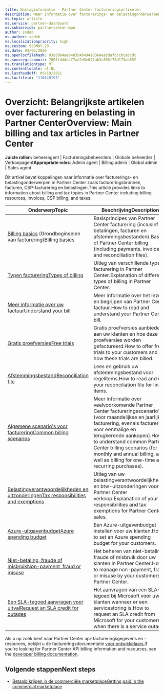 ```yaml
---
title: Naslaginformatie - Partner Center factureringsartikelen
description: Meer informatie over facturerings- en belastingonderwerpen in Partner Center. Informatie over factureringsbronnen, facturen, CSP-facturering en belastingen.
ms.topic: article
ms.service: partner-dashboard
ms.subservice: partnercenter-mpn
author: sodeb
ms.author: sodeb
ms.localizationpriority: high
ms.custom: SEOMAY.20
ms.date: 04/05/2020
ms.openlocfilehash: 03880b4ae9483b4b49410364eabdafdccbcabcdc
ms.sourcegitcommit: 7063fdddee77ad2d8e627ab3c806f76d173ab652
ms.translationtype: MT
ms.contentlocale: nl-NL
ms.lasthandoff: 05/19/2021
ms.locfileid: "110149193"
---
```

# <a name="overview-main-billing-and-tax-articles-in-partner-center"></a><span data-ttu-id="04186-104">Overzicht: Belangrijkste artikelen over facturering en belasting in Partner Center</span><span class="sxs-lookup"><span data-stu-id="04186-104">Overview: Main billing and tax articles in Partner Center</span></span>

<span data-ttu-id="04186-105">**Juiste rollen:** beheeragent | Factureringsbeheerders | Globale beheerder | Verkoopagent</span><span class="sxs-lookup"><span data-stu-id="04186-105">**Appropriate roles**: Admin agent | Billing admin | Global admin | Sales agent</span></span>

<span data-ttu-id="04186-106">Dit artikel bevat koppelingen naar informatie over facturerings- en belastingonderwerpen in Partner Center zoals factureringsbronnen, facturen, CSP-facturering en belastingen.</span><span class="sxs-lookup"><span data-stu-id="04186-106">This article provides links to information about billing and tax topics in Partner Center including billing resources, invoices, CSP billing, and taxes.</span></span>


| <span data-ttu-id="04186-107">Onderwerp</span><span class="sxs-lookup"><span data-stu-id="04186-107">Topic</span></span> | <span data-ttu-id="04186-108">Beschrijving</span><span class="sxs-lookup"><span data-stu-id="04186-108">Description</span></span> |
| ----- | ----------- |
| <span data-ttu-id="04186-109">[Billing basics](billing-basics.md) (Grondbeginselen van facturering)</span><span class="sxs-lookup"><span data-stu-id="04186-109">[Billing basics](billing-basics.md)</span></span> | <span data-ttu-id="04186-110">Basisprincipes van Partner Center facturering (inclusief betalingen, facturen en afstemmingsbestanden).</span><span class="sxs-lookup"><span data-stu-id="04186-110">Basics of Partner Center billing (including payments, invoices, and reconciliation files).</span></span> |
| [<span data-ttu-id="04186-111">Typen facturering</span><span class="sxs-lookup"><span data-stu-id="04186-111">Types of billing</span></span>](./billing-basics.md) | <span data-ttu-id="04186-112">Uitleg van verschillende typen facturering in Partner Center.</span><span class="sxs-lookup"><span data-stu-id="04186-112">Explanation of different types of billing in Partner Center.</span></span> |
| [<span data-ttu-id="04186-113">Meer informatie over uw factuur</span><span class="sxs-lookup"><span data-stu-id="04186-113">Understand your bill</span></span>](read-your-bill.md) | <span data-ttu-id="04186-114">Meer informatie over het lezen en begrijpen van Partner Center factuur.</span><span class="sxs-lookup"><span data-stu-id="04186-114">How to read and understand your Partner Center bill.</span></span> |
| [<span data-ttu-id="04186-115">Gratis proefversies</span><span class="sxs-lookup"><span data-stu-id="04186-115">Free trials</span></span>](offer-your-customers-trials-of-microsoft-products.md) | <span data-ttu-id="04186-116">Gratis proefversies aanbieden aan uw klanten en hoe deze proefversies worden gefactureerd.</span><span class="sxs-lookup"><span data-stu-id="04186-116">How to offer free trials to your customers and how these trials are billed.</span></span> |
| [<span data-ttu-id="04186-117">Afstemmingsbestand</span><span class="sxs-lookup"><span data-stu-id="04186-117">Reconciliation file</span></span>](use-the-reconciliation-files.md) | <span data-ttu-id="04186-118">Lees en gebruik uw afstemmingsbestand voor regelitems.</span><span class="sxs-lookup"><span data-stu-id="04186-118">How to read and use your reconciliation file for line items.</span></span> |
| [<span data-ttu-id="04186-119">Algemene scenario's voor facturering</span><span class="sxs-lookup"><span data-stu-id="04186-119">Common billing scenarios</span></span>](common-billing-scenarios.md) | <span data-ttu-id="04186-120">Meer informatie over veelvoorkomende Partner Center factureringsscenario's (voor maandelijkse en jaarlijkse facturering, evenals facturering voor eenmalige en terugkerende aankopen).</span><span class="sxs-lookup"><span data-stu-id="04186-120">How to understand common Partner Center billing scenarios (for monthly and annual billing, as well as billing for one-time and recurring purchases).</span></span> |
| [<span data-ttu-id="04186-121">Belastingverantwoordelijkheden en uitzonderingen</span><span class="sxs-lookup"><span data-stu-id="04186-121">Tax responsibilities and exemptions</span></span>](tax-and-tax-exemptions.md) | <span data-ttu-id="04186-122">Uitleg van uw belastingverantwoordelijkheden en btw-uitzonderingen voor Partner Center verkoop.</span><span class="sxs-lookup"><span data-stu-id="04186-122">Explanation of your tax responsibilities and tax exemptions for Partner Center sales.</span></span> |
| [<span data-ttu-id="04186-123">Azure-uitgavenbudget</span><span class="sxs-lookup"><span data-stu-id="04186-123">Azure spending budget</span></span>](set-an-azure-spending-budget-for-your-customers.md) | <span data-ttu-id="04186-124">Een Azure-uitgavenbudget instellen voor uw klanten.</span><span class="sxs-lookup"><span data-stu-id="04186-124">How to set an Azure spending budget for your customers.</span></span> |
| [<span data-ttu-id="04186-125">Niet-betaling, fraude of misbruik</span><span class="sxs-lookup"><span data-stu-id="04186-125">Non-payment, fraud or misuse</span></span>](non-payment-fraud-misuse.md) | <span data-ttu-id="04186-126">Het beheren van niet-betaling, fraude of misbruik door uw klanten in Partner Center.</span><span class="sxs-lookup"><span data-stu-id="04186-126">How to manage non-payment, fraud or misuse by your customers in Partner Center.</span></span> |
| [<span data-ttu-id="04186-127">Een SLA-tegoed aanvragen voor uitval</span><span class="sxs-lookup"><span data-stu-id="04186-127">Request an SLA credit for outages</span></span>](request-credit.md) | <span data-ttu-id="04186-128">Het aanvragen van een SLA-tegoed bij Microsoft voor uw klanten wanneer er een servicestoring is.</span><span class="sxs-lookup"><span data-stu-id="04186-128">How to request an SLA credit from Microsoft for your customers when there is a service outage.</span></span> |

<span data-ttu-id="04186-129">Als u op zoek bent naar Partner Center api-factureringsgegevens en -resources, bekijkt u de factureringsdocumentatie [voor ontwikkelaars.](/partner-center/develop/manage-billing)</span><span class="sxs-lookup"><span data-stu-id="04186-129">If you're looking for Partner Center API billing information and resources, see the [developer billing documentation](/partner-center/develop/manage-billing).</span></span>

## <a name="next-steps"></a><span data-ttu-id="04186-130">Volgende stappen</span><span class="sxs-lookup"><span data-stu-id="04186-130">Next steps</span></span>

- [<span data-ttu-id="04186-131">Betaald krijgen in de commerciële marketplace</span><span class="sxs-lookup"><span data-stu-id="04186-131">Getting paid in the commercial marketplace</span></span>](marketplace-get-paid.md)